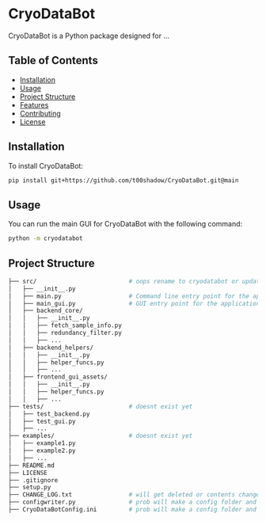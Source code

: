 # CryoDataBot

CryoDataBot is a Python package designed for ...

## Table of Contents

- [Installation](#installation)
- [Usage](#usage)
- [Project Structure](#project-structure)
- [Features](#features)
- [Contributing](#contributing)
- [License](#license)

## Installation

To install CryoDataBot:
```bash
pip install git+https://github.com/t00shadow/CryoDataBot.git@main
```


## Usage
You can run the main GUI for CryoDataBot with the following command:

```bash
python -m cryodatabot
```

## Project Structure

```bash
├── src/                          # oops rename to cryodatabot or update the Usage section
│   ├── __init__.py
│   ├── main.py                   # Command line entry point for the application 
│   ├── main_gui.py               # GUI entry point for the application 
│   ├── backend_core/
│   │   ├── __init__.py
│   │   ├── fetch_sample_info.py
│   │   ├── redundancy_filter.py
│   │   ├── ...
│   ├── backend_helpers/
│   │   ├── __init__.py
│   │   ├── helper_funcs.py
│   │   ├── ...
│   ├── frontend_gui_assets/
│   │   ├── __init__.py
│   │   ├── helper_funcs.py
│   │   ├── ...
├── tests/                        # doesnt exist yet
│   ├── test_backend.py
│   ├── test_gui.py
│   ├── ...
├── examples/                     # doesnt exist yet
│   ├── example1.py
│   ├── example2.py
│   ├── ...
├── README.md
├── LICENSE
├── .gitignore
├── setup.py
├── CHANGE_LOG.txt                # will get deleted or contents changed to match name
├── configwriter.py               # prob will make a config folder and move it there
├── CryoDataBotConfig.ini         # prob will make a config folder and move it there
```
